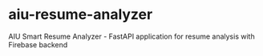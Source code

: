# aiu-resume-analyzer
AIU Smart Resume Analyzer - FastAPI application for resume analysis with Firebase backend
